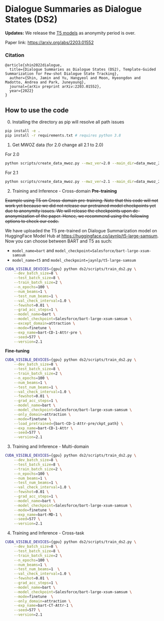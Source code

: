 # Dialogue Summaries as Dialogue States (DS2)

**Updates:** We release the [T5 models](https://huggingface.co/jaynlp/t5-large-samsum.) as anonymity period is over.

Paper link: https://arxiv.org/abs/2203.01552

### Citation
```
@article{shin2022dialogue,
  title={Dialogue Summaries as Dialogue States (DS2), Template-Guided Summarization for Few-shot Dialogue State Tracking},
  author={Shin, Jamin and Yu, Hangyeol and Moon, Hyeongdon and Madotto, Andrea and Park, Juneyoung},
  journal={arXiv preprint arXiv:2203.01552},
  year={2022}
}
```

## How to use the code
0. Installing the directory as pip will resolve all path issues
```bash
pip install -e .
pip install -r requirements.txt # requires python 3.8
```

1. Get MWOZ data (for 2.0 change all 2.1 to 2.0)

For 2.0
```bash
python scripts/create_data_mwoz.py --mwz_ver=2.0 --main_dir=data_mwoz_2.0 --target_path=data_mwoz_2.0/mwz
```

For 2.1
```bash
python scripts/create_data_mwoz.py --mwz_ver=2.1 --main_dir=data_mwoz_2.1 --target_path=data_mwoz_2.1/mwz
```

2. Training and Inference - Cross-domain 
**Pre-training**

~~Example using T5 on Cross-domain pre-training. Note that this code will not work yet because we did not release our pretrained model checkpoints yet due to anonymity issues. We will release the checkpoints upon de-anonymization of the paper. Hence, we recommend using the following options to check our code.~~

We have uploaded the T5 pre-trained on Dialogue Summarization model on HuggingFace Model Hub at https://huggingface.co/jaynlp/t5-large-samsum. Now you can choose between BART and T5 as such:
- `model_name=bart` and `model_checkpoint=Salesforce/bart-large-xsum-samsum` 
- `model_name=t5` and `model_checkpoint=jaynlp/t5-large-samsum` 

```bash
CUDA_VISIBLE_DEVICES={gpu} python ds2/scripts/train_ds2.py \
    --dev_batch_size=8 \
    --test_batch_size=8 \
    --train_batch_size=2 \
    --n_epochs=100 \
    --num_beams=1 \
    --test_num_beams=1 \
    --val_check_interval=1.0 \
    --fewshot=0.01 \
    --grad_acc_steps=1 \
    --model_name=bart \
    --model_checkpoint=Salesforce/bart-large-xsum-samsum \
    --except_domain=attraction \
    --mode=finetune \
    --exp_name=bart-CD-1-Attr-pre \
    --seed=577 \
    --version=2.1
```

**Fine-tuning**
```bash
CUDA_VISIBLE_DEVICES={gpu} python ds2/scripts/train_ds2.py \
    --dev_batch_size=8 \
    --test_batch_size=8 \
    --train_batch_size=2 \
    --n_epochs=100 \
    --num_beams=1 \
    --test_num_beams=1 \
    --val_check_interval=1.0 \
    --fewshot=0.01 \
    --grad_acc_steps=1 \
    --model_name=bart \
    --model_checkpoint=Salesforce/bart-large-xsum-samsum \
    --only_domain=attraction \
    --mode=finetune \
    --load_pretrained={bart-CD-1-Attr-pre/ckpt_path} \
    --exp_name=bart-CD-1-Attr \
    --seed=577 \
    --version=2.1
```

3. Training and Inference - Multi-domain
```bash
CUDA_VISIBLE_DEVICES={gpu} python ds2/scripts/train_ds2.py \
    --dev_batch_size=8 \
    --test_batch_size=8 \
    --train_batch_size=2 \
    --n_epochs=100 \
    --num_beams=1 \
    --test_num_beams=1 \
    --val_check_interval=1.0 \
    --fewshot=0.01 \
    --grad_acc_steps=1 \
    --model_name=bart \
    --model_checkpoint=Salesforce/bart-large-xsum-samsum \
    --mode=finetune \
    --exp_name=bart-MD-1 \
    --seed=577 \
    --version=2.1
```

4. Training and Inference - Cross-task
```bash
CUDA_VISIBLE_DEVICES={gpu} python ds2/scripts/train_ds2.py \
    --dev_batch_size=8 \
    --test_batch_size=8 \
    --train_batch_size=2 \
    --n_epochs=100 \
    --num_beams=1 \
    --test_num_beams=1  \
    --val_check_interval=1.0 \
    --fewshot=0.01 \
    --grad_acc_steps=1 \
    --model_name=bart \
    --model_checkpoint=Salesforce/bart-large-xsum-samsum \
    --mode=finetune  \
    --only_domain=attraction \
    --exp_name=bart-CT-Attr-1 \
    --seed=577 \
    --version=2.1
```
